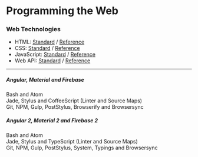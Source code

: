 # Programming the Web

### Web Technologies
* HTML: [Standard](https://www.w3.org/TR/html51/) / [Reference](https://developer.mozilla.org/en-US/docs/Web/HTML/Reference)
* CSS: [Standard](https://www.w3.org/Style/CSS/current-work) / [Reference](https://developer.mozilla.org/en-US/docs/Web/CSS/Reference)
* JavaScript: [Standard](http://www.ecma-international.org/ecma-262/6.0/) / [Reference](https://developer.mozilla.org/en-US/docs/Web/JavaScript/Reference)
* Web API: [Standard](https://www.w3.org/TR/#tr_Javascript_APIs) / [Reference](https://github.com/Shyam-Chen/Web-Cheat-Sheet/blob/master/Web-API-Reference.md)

***

##### Angular, Material and Firebase
Bash and Atom<br>
Jade, Stylus and CoffeeScript (Linter and Source Maps)<br>
Git, NPM, Gulp, PostStylus, Browserify and Browsersync

##### Angular 2, Material 2 and Firebase 2
Bash and Atom<br>
Jade, Stylus and TypeScript (Linter and Source Maps)<br>
Git, NPM, Gulp, PostStylus, System, Typings and Browsersync
